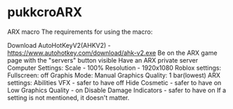 # pukkcroARX
ARX macro
The requirements for using the macro:

Download AutoHotKeyV2(AHKV2) - https://www.autohotkey.com/download/ahk-v2.exe
Be on the ARX game page with the "servers" button visible
Have an ARX private server
Computer Settings:
Scale - 100%
Resolution - 1920x1080
Roblox settings:
Fullscreen: off
Graphis Mode: Manual
Graphics Quality: 1 bar(lowest)
ARX settings:
Abilities VFX - safer to have off
Hide Cosmetic - safer to have on
Low Graphics Quality - on
Disable Damage Indicators - safer to have on
If a setting is not mentioned, it doesn't matter.
